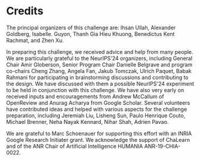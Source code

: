 # Credits

The principal organizers of this challenge are: Ihsan Ullah, Alexander Goldberg, Isabelle. Guyon,  Thanh Gia Hieu Khuong, Benedictus Kent Rachmat, and Zhen Xu.

In preparing this challenge, we received advice and help from many people. We are particularly grateful to the NeurIPS'24 organizers, including General Chair Amir Globerson, Senior Program Chair Danielle Belgrave and program co-chairs Cheng Zhang, Angela Fan, Jakub Tomczak, Ulrich Paquet, Babak Rahmani
for participating in brainstorming discussions and contributing to the design. We have discussed with them a possible NeurIPS'24 experiment to be held in conjunction with this challenge. We have also very early on received inputs and encouragements from Andrew McCallum of OpenReview and Anurag Acharya from Google Scholar. Several volunteers have contributed ideas and helped with various aspects for the challenge preparation, including Jeremiah Liu, Lisheng Sun, Paulo Henrique Couto, Michael Brenner, Neha Nayak Kennard, Nihar Shah, Adrien Pavao.

We are grateful to Marc Schoenauer for supporting this effort with an INRIA Google Research Initiater grant. We acknowledge the support of ChaLearn and of the ANR Chair of Artificial Intelligence HUMANIA ANR-19-CHIA-0022.
